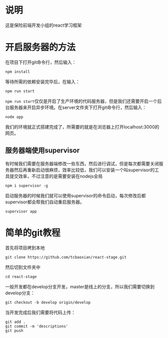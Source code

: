 # 说明
这是保险前端开发小组的react学习框架

# 开启服务器的方法
在项目下打开git命令行，然后输入：
```
npm install
```
等待所需的依赖安装完毕后，在输入：
```
npm run start
```
``npm run start``仅仅是开启了生产环境的代码服务器，但是我们还需要开启一个后台服务器来开启异步环境。在server文件夹下打开git命令行，然后输入：
```
node app
```
我们的环境就正式搭建完成了，所需要的就是在浏览器上打开localhost:3000的网页。

## 服务器端使用supervisor
有时候我们需要在服务器端修改一些东西，然后进行调试，但是每次都需要关闭服务器然后再重新启动很麻烦，效率比较低，我们可以安装一个叫supervisor的工具提交效率，不过注意的是需要安装在nodejs全局
```
npm i supervisor -g
```
启动服务器的时候我们就可以使用supervisor的命令启动，每次修改后都supervisor都会帮我们自动重启服务器。
```
supervisor app
```

# 简单的git教程
首先将项目拷到本地
```
git clone https://github.com/tcbaoxian/react-stage.git
```
然后切到文件夹中
```
cd react-stage
```
一般开发都在develop分支开发，master是线上的分支，所以我们需要切换到develop分支：
```
git checkout -b develop origin/develop
```
当开发完成后我们需要将代码上传：
```
git add .
git commit -m 'descriptions'
git push
```
